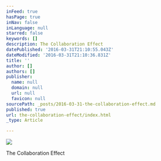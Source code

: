 ```yaml
---
inFeed: true
hasPage: true
inNav: false
inLanguage: null
starred: false
keywords: []
description: The Collaboration Effect
datePublished: '2016-03-31T21:10:55.043Z'
dateModified: '2016-03-31T21:10:36.831Z'
title: ''
author: []
authors: []
publisher:
  name: null
  domain: null
  url: null
  favicon: null
sourcePath: _posts/2016-03-31-the-collaboration-effect.md
published: true
url: the-collaboration-effect/index.html
_type: Article

---
```

![](https://the-grid-user-content.s3-us-west-2.amazonaws.com/2adf2373-f02a-4338-ad54-f1c9d290041c.jpg)

The Collaboration Effect